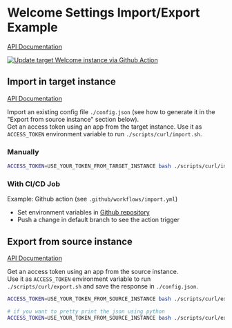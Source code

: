 # Welcome Settings Import/Export Example
[API Documentation](https://newscred.github.io/settings-ex-im-automation-sample/openapi.html#tag/Settings)  


[![Update target Welcome instance via Github Action](https://github.com/newscred/settings-ex-im-automation-sample/actions/workflows/import.yml/badge.svg)](https://github.com/newscred/settings-ex-im-automation-sample/actions/workflows/import.yml)

## Import in target instance

[API Documentation](https://newscred.github.io/settings-ex-im-automation-sample/openapi.html#tag/Settings/paths/~1settings/post)  

Import an existing config file `./config.json` (see how to generate it in the "Export from source instance" section below).  
Get an access token using an app from the target instance.
Use it as `ACCESS_TOKEN` environment variable to run `./scripts/curl/import.sh`.

### Manually

```bash
ACCESS_TOKEN=USE_YOUR_TOKEN_FROM_TARGET_INSTANCE bash ./scripts/curl/import.sh
```

### With CI/CD Job

Example: Github action (see `.github/workflows/import.yml`) 

- Set environment variables in [Github repository](https://docs.github.com/en/actions/reference/encrypted-secrets#creating-encrypted-secrets-for-a-repository)
- Push a change in default branch to see the action trigger


## Export from source instance

[API Documentation](https://newscred.github.io/settings-ex-im-automation-sample/openapi.html#tag/Settings/paths/~1settings/get)  

Get an access token using an app from the source instance.  
Use it as `ACCESS_TOKEN` environment variable to run `./scripts/curl/export.sh` and save the response in `./config.json`.

```bash
ACCESS_TOKEN=USE_YOUR_TOKEN_FROM_SOURCE_INSTANCE bash ./scripts/curl/export.sh > config.json

# if you want to pretty print the json using python
ACCESS_TOKEN=USE_YOUR_TOKEN_FROM_SOURCE_INSTANCE bash ./scripts/curl/export.sh | python -m json.tool > config.json
```
